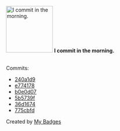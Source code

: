 <img src="https://my-badges.github.io/my-badges/morning-commits.png" alt="I commit in the morning." title="I commit in the morning." width="128">
<strong>I commit in the morning.</strong>
<br><br>

Commits:

- <a href="https://github.com/HorebZ/HorebZ/commit/240a1d93ef2e40a0b1c29951da50803b31b56eb7">240a1d9</a>
- <a href="https://github.com/HorebZ/HorebZ/commit/e7741781849ca01d6f7c5eade046798f85156e3b">e774178</a>
- <a href="https://github.com/HorebZ/HorebZ/commit/b0e0d073e9000f0018190f0aa0fb2c6f27d3bcb8">b0e0d07</a>
- <a href="https://github.com/HorebZ/HorebZ/commit/5b5739f55a7f635393a8571c6761b3b6cc7d8234">5b5739f</a>
- <a href="https://github.com/HorebZ/HorebZ/commit/36d1674dceba34aa1374f42bc67d36cfc6911f3a">36d1674</a>
- <a href="https://github.com/HorebZ/HorebZ/commit/775cbfdf2d2b31ea08530900cee6182cca31703a">775cbfd</a>


Created by <a href="https://github.com/my-badges/my-badges">My Badges</a>
